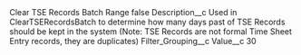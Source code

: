 <?xml version="1.0" encoding="UTF-8"?>
<CustomMetadata xmlns="http://soap.sforce.com/2006/04/metadata" xmlns:xsi="http://www.w3.org/2001/XMLSchema-instance" xmlns:xsd="http://www.w3.org/2001/XMLSchema">
    <label>Clear TSE Records Batch Range</label>
    <protected>false</protected>
    <values>
        <field>Description__c</field>
        <value xsi:type="xsd:string">Used in ClearTSERecordsBatch to determine how many days past of TSE Records should be kept in the system (Note: TSE Records are not formal Time Sheet Entry records, they are duplicates)</value>
    </values>
    <values>
        <field>Filter_Grouping__c</field>
        <value xsi:nil="true"/>
    </values>
    <values>
        <field>Value__c</field>
        <value xsi:type="xsd:string">30</value>
    </values>
</CustomMetadata>
